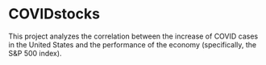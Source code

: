 # COVIDstocks

This project analyzes the correlation between the increase of COVID cases in the United States and the performance of the economy (specifically, the S&P 500 index). 
